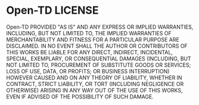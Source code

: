 Open-TD LICENSE
======================

Open-TD PROVIDED "AS IS" AND ANY EXPRESS OR IMPLIED WARRANTIES, INCLUDING,
BUT NOT LIMITED TO, THE IMPLIED WARRANTIES OF MERCHANTABILITY AND FITNESS FOR
A PARTICULAR PURPOSE ARE DISCLAIMED. IN NO EVENT SHALL THE AUTHOR OR
CONTRIBUTORS OF THIS WORKS BE LIABLE FOR ANY DIRECT, INDIRECT, INCIDENTAL,
SPECIAL, EXEMPLARY, OR CONSEQUENTIAL DAMAGES (INCLUDING, BUT NOT LIMITED TO,
PROCUREMENT OF SUBSTITUTE GOODS OR SERVICES; LOSS OF USE, DATA, OR PROFITS;
OR BUSINESS INTERRUPTION) HOWEVER CAUSED AND ON ANY THEORY OF LIABILITY,
WHETHER IN CONTRACT, STRICT LIABILITY, OR TORT (INCLUDING NEGLIGENCE OR
OTHERWISE) ARISING IN ANY WAY OUT OF THE USE OF THIS WORKS, EVEN IF ADVISED
OF THE POSSIBILITY OF SUCH DAMAGE.
